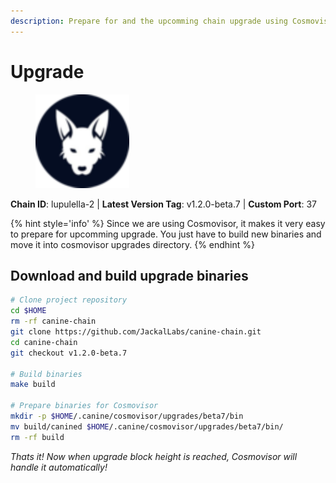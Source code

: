 ```yaml
---
description: Prepare for and the upcomming chain upgrade using Cosmovisor.
---
```


# Upgrade

<figure><img src="https://raw.githubusercontent.com/kj89/cosmos-images/main/logos/jackal.png" width="150" alt=""><figcaption></figcaption></figure>

**Chain ID**: lupulella-2 | **Latest Version Tag**: v1.2.0-beta.7 | **Custom Port**: 37

{% hint style='info' %}
Since we are using Cosmovisor, it makes it very easy to prepare for upcomming upgrade.
You just have to build new binaries and move it into cosmovisor upgrades directory.
{% endhint %}

## Download and build upgrade binaries

```bash
# Clone project repository
cd $HOME
rm -rf canine-chain
git clone https://github.com/JackalLabs/canine-chain.git
cd canine-chain
git checkout v1.2.0-beta.7

# Build binaries
make build

# Prepare binaries for Cosmovisor
mkdir -p $HOME/.canine/cosmovisor/upgrades/beta7/bin
mv build/canined $HOME/.canine/cosmovisor/upgrades/beta7/bin/
rm -rf build
```

*Thats it! Now when upgrade block height is reached, Cosmovisor will handle it automatically!*
